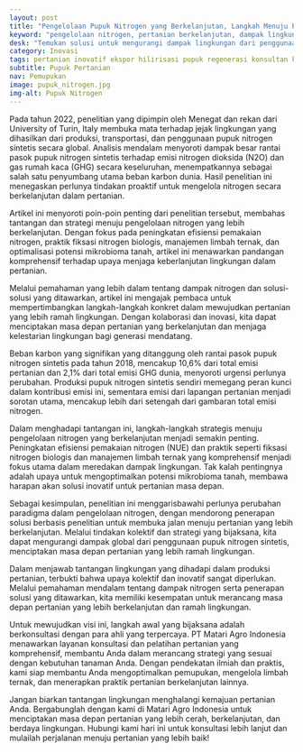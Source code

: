 ```yaml
---
layout: post
title: "Pengelolaan Pupuk Nitrogen yang Berkelanjutan, Langkah Menuju Pertanian yang Ramah Lingkungan"
keyword: "pengelolaan nitrogen, pertanian berkelanjutan, dampak lingkungan, pupuk nitrogen sintetis, efisiensi pemakaian nitrogen, matari agro Indonesia"
desk: "Temukan solusi untuk mengurangi dampak lingkungan dari penggunaan pupuk nitrogen sintetis dalam artikel ini. Dari penelitian terbaru hingga strategi praktis, pelajari langkah-langkah menuju pertanian yang lebih berkelanjutan."
category: Inovasi
tags: pertanian inovatif ekspor hilirisasi pupuk regenerasi konsultan ketahanan pangan
subtitle: Pupuk Pertanian
nav: Pemupukan
image: pupuk_nitrogen.jpg
img-alt: Pupuk Nitrogen
---
```


Pada tahun 2022, penelitian yang dipimpin oleh Menegat dan rekan dari University of Turin, Italy membuka mata terhadap jejak lingkungan yang dihasilkan dari produksi, transportasi, dan penggunaan pupuk nitrogen sintetis secara global. Analisis mendalam menyoroti dampak besar rantai pasok pupuk nitrogen sintetis terhadap emisi nitrogen dioksida (N2O) dan gas rumah kaca (GHG) secara keseluruhan, menempatkannya sebagai salah satu penyumbang utama beban karbon dunia. Hasil penelitian ini menegaskan perlunya tindakan proaktif untuk mengelola nitrogen secara berkelanjutan dalam pertanian.

Artikel ini menyoroti poin-poin penting dari penelitian tersebut, membahas tantangan dan strategi menuju pengelolaan nitrogen yang lebih berkelanjutan. Dengan fokus pada peningkatan efisiensi pemakaian nitrogen, praktik fiksasi nitrogen biologis, manajemen limbah ternak, dan optimalisasi potensi mikrobioma tanah, artikel ini menawarkan pandangan komprehensif terhadap upaya menjaga keberlanjutan lingkungan dalam pertanian.

Melalui pemahaman yang lebih dalam tentang dampak nitrogen dan solusi-solusi yang ditawarkan, artikel ini mengajak pembaca untuk mempertimbangkan langkah-langkah konkret dalam mewujudkan pertanian yang lebih ramah lingkungan. Dengan kolaborasi dan inovasi, kita dapat menciptakan masa depan pertanian yang berkelanjutan dan menjaga kelestarian lingkungan bagi generasi mendatang.

Beban karbon yang signifikan yang ditanggung oleh rantai pasok pupuk nitrogen sintetis pada tahun 2018, mencakup 10,6% dari total emisi pertanian dan 2,1% dari total emisi GHG dunia, menyoroti urgensi perlunya perubahan. Produksi pupuk nitrogen sintetis sendiri memegang peran kunci dalam kontribusi emisi ini, sementara emisi dari lapangan pertanian menjadi sorotan utama, mencakup lebih dari setengah dari gambaran total emisi nitrogen.

Dalam menghadapi tantangan ini, langkah-langkah strategis menuju pengelolaan nitrogen yang berkelanjutan menjadi semakin penting. Peningkatan efisiensi pemakaian nitrogen (NUE) dan praktik seperti fiksasi nitrogen biologis dan manajemen limbah ternak yang komprehensif menjadi fokus utama dalam meredakan dampak lingkungan. Tak kalah pentingnya adalah upaya untuk mengoptimalkan potensi mikrobioma tanah, membawa harapan akan solusi inovatif untuk pertanian masa depan.

Sebagai kesimpulan, penelitian ini menggarisbawahi perlunya perubahan paradigma dalam pengelolaan nitrogen, dengan mendorong penerapan solusi berbasis penelitian untuk membuka jalan menuju pertanian yang lebih berkelanjutan. Melalui tindakan kolektif dan strategi yang bijaksana, kita dapat mengurangi dampak global dari penggunaan pupuk nitrogen sintetis, menciptakan masa depan pertanian yang lebih ramah lingkungan.

Dalam menjawab tantangan lingkungan yang dihadapi dalam produksi pertanian, terbukti bahwa upaya kolektif dan inovatif sangat diperlukan. Melalui pemahaman mendalam tentang dampak nitrogen serta penerapan solusi yang ditawarkan, kita memiliki kesempatan untuk merancang masa depan pertanian yang lebih berkelanjutan dan ramah lingkungan.

Untuk mewujudkan visi ini, langkah awal yang bijaksana adalah berkonsultasi dengan para ahli yang terpercaya. PT Matari Agro Indonesia menawarkan layanan konsultasi dan pelatihan pertanian yang komprehensif, membantu Anda dalam merancang strategi yang sesuai dengan kebutuhan tanaman Anda. Dengan pendekatan ilmiah dan praktis, kami siap membantu Anda mengoptimalkan pemupukan, mengelola limbah ternak, dan menerapkan praktik pertanian berkelanjutan lainnya.

Jangan biarkan tantangan lingkungan menghalangi kemajuan pertanian Anda. Bergabunglah dengan kami di Matari Agro Indonesia untuk menciptakan masa depan pertanian yang lebih cerah, berkelanjutan, dan berdaya lingkungan. Hubungi kami hari ini untuk konsultasi lebih lanjut dan mulailah perjalanan menuju pertanian yang lebih baik!
